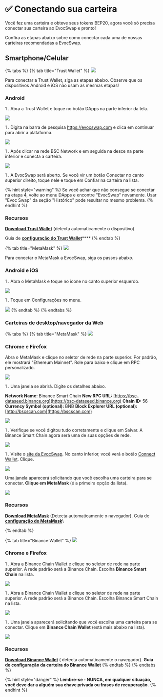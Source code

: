 # ✅ Conectando sua carteira

Você fez uma carteira e obteve seus tokens BEP20, agora você só precisa conectar sua carteira ao EvocSwap e pronto!

Confira as etapas abaixo sobre como conectar cada uma de nossas carteiras recomendadas a EvocSwap.

## Smartphone/Celular

{% tabs %}
{% tab title="Trust Wallet" %}
![](.gitbook/assets/Trustwallet.png)

Para conectar a Trust Wallet, siga as etapas abaixo. Observe que os dispositivos Android e iOS não usam as mesmas etapas!



### Android

1 . Abra a Trust Wallet e toque no botão DApps na parte inferior da tela.

![](.gitbook/assets/DAPPS.png)

1 . Digita na barra de pesquisa https://evocswap.com e clica em continuar para abrir a plataforma.

![](<.gitbook/assets/dapps 1.jpg>)

1 . Após clicar na rede BSC Network e em seguida na desce na parte inferior e conecta a carteira.

![](<.gitbook/assets/dapps 3.jpg>)

1 . A EvocSwap será aberto. Se você vir um botão Conectar no canto superior direito, toque nele e toque em Confiar na carteira na lista.

{% hint style="warning" %}
Se você achar que não consegue se conectar na etapa 4, volte ao menu DApps e encontre "EvocSwap" novamente. Usar "Evoc Swap" da seção "Histórico" pode resultar no mesmo problema.
{% endhint %}

### Recursos

[**Download Trust Wallet**](https://trustwallet.com) (detecta automaticamente o dispositivo)

Guia de [**configuração do Trust Wallet**](https://www.binance.com/en/blog/ecosystem/how-to-set-up-and-use-trust-wallet-for-binance-smart-chain-421499824684901157)****
{% endtab %}

{% tab title="MetaMask" %}
![](<.gitbook/assets/metamask 1.png>)

Para conectar o MetaMask a EvocSwap, siga os passos abaixo.



### Android e iOS

1 . Abra o MetaMask e toque no ícone no canto superior esquerdo.

![](<.gitbook/assets/Wallet 2 metamask.png>)

1 . Toque em Configurações no menu.

![](.gitbook/assets/settings.png)
{% endtab %}
{% endtabs %}



### Carteiras de desktop/navegador da Web

{% tabs %}
{% tab title="MetaMask" %}
![](<.gitbook/assets/metamask 1.png>)

### Chrome e Firefox

Abra o MetaMask e clique no seletor de rede na parte superior. Por padrão, ele mostrará "Ethereum Mainnet". Role para baixo e clique em RPC personalizado.

![](.gitbook/assets/Ethereum.png)

1 . Uma janela se abrirá. Digite os detalhes abaixo.

**Network Name:** Binance Smart Chain                                                                  **New RPC URL:** [https://bsc-dataseed.binance.org](https://bsc-dataseed.binance.org)                                             **Chain ID:** 56                                                                                                   **Currency Symbol (optional):** BNB                                                                       **Block Explorer URL (optional):** [http://bscscan.com](https://bscscan.com)

![](.gitbook/assets/espelho.png)

1 . Verifique se você digitou tudo corretamente e clique em Salvar. A Binance Smart Chain agora será uma de suas opções de rede.

![](.gitbook/assets/save.png)

1 . Visite o [site da EvocSwap](https://evocswap.com). No canto inferior, você verá o botão [Connect Wallet](https://evocswap.com). Clique.

![](<.gitbook/assets/Connect (1).JPG>)

Uma janela aparecerá solicitando que você escolha uma carteira para se conectar. **Clique em MetaMask** (é a primeira opção da lista).

![](<.gitbook/assets/Conectar 2.png>)

### Recursos

[**Download MetaMask**](https://metamask.io/download.html) (Detecta automaticamente o navegador).                                      Guia de [**configuração do MetaMask**](https://academy.binance.com/en/articles/connecting-metamask-to-binance-smart-chain)\

{% endtab %}

{% tab title="Binance Wallet" %}
![](.gitbook/assets/Binance.png)

### Chrome e Firefox

1 . Abra a Binance Chain Wallet e clique no seletor de rede na parte superior. A rede padrão será a Binance Chain. Escolha **Binance Smart Chain** na lista.

![](.gitbook/assets/11.png)

1 . Abra a Binance Chain Wallet e clique no seletor de rede na parte superior. A rede padrão será a Binance Chain. Escolha Binance Smart Chain na lista.

![](.gitbook/assets/Connect.JPG)

1 . Uma janela aparecerá solicitando que você escolha uma carteira para se conectar. Clique em **Binance Chain Wallet** (está mais abaixo na lista).

![](<.gitbook/assets/Binance Wallet.png>)

### Recursos

[**Download Binance Wallet**](https://www.binance.org/en) ( detecta automaticamente o navegador).                          **Guia de configuração da carteira do Binance Wallet**
{% endtab %}
{% endtabs %}

{% hint style="danger" %}
**Lembre-se - NUNCA, em qualquer situação, você deve dar a alguém sua chave privada ou frases de recuperação.**
{% endhint %}



